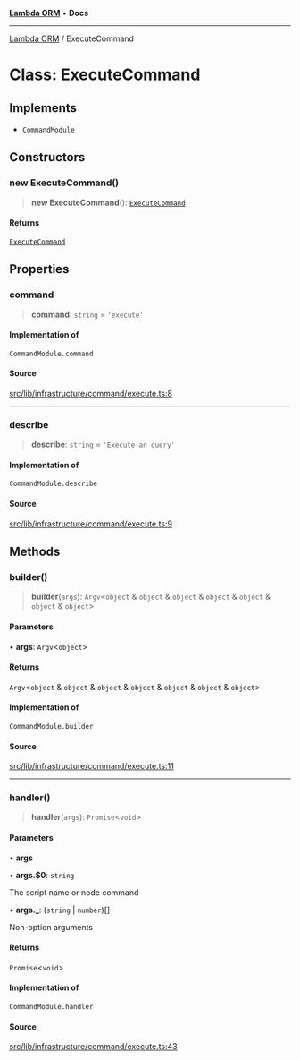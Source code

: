 [**Lambda ORM**](../README.md) • **Docs**

***

[Lambda ORM](../README.md) / ExecuteCommand

# Class: ExecuteCommand

## Implements

- `CommandModule`

## Constructors

### new ExecuteCommand()

> **new ExecuteCommand**(): [`ExecuteCommand`](ExecuteCommand.md)

#### Returns

[`ExecuteCommand`](ExecuteCommand.md)

## Properties

### command

> **command**: `string` = `'execute'`

#### Implementation of

`CommandModule.command`

#### Source

[src/lib/infrastructure/command/execute.ts:8](https://github.com/lambda-orm/lambdaorm-cli/blob/c851a8bb292deae2db02453930bc8e326462dbb4/src/lib/infrastructure/command/execute.ts#L8)

***

### describe

> **describe**: `string` = `'Execute an query'`

#### Implementation of

`CommandModule.describe`

#### Source

[src/lib/infrastructure/command/execute.ts:9](https://github.com/lambda-orm/lambdaorm-cli/blob/c851a8bb292deae2db02453930bc8e326462dbb4/src/lib/infrastructure/command/execute.ts#L9)

## Methods

### builder()

> **builder**(`args`): `Argv`\<`object` & `object` & `object` & `object` & `object` & `object` & `object`\>

#### Parameters

• **args**: `Argv`\<`object`\>

#### Returns

`Argv`\<`object` & `object` & `object` & `object` & `object` & `object` & `object`\>

#### Implementation of

`CommandModule.builder`

#### Source

[src/lib/infrastructure/command/execute.ts:11](https://github.com/lambda-orm/lambdaorm-cli/blob/c851a8bb292deae2db02453930bc8e326462dbb4/src/lib/infrastructure/command/execute.ts#L11)

***

### handler()

> **handler**(`args`): `Promise`\<`void`\>

#### Parameters

• **args**

• **args.$0**: `string`

The script name or node command

• **args.\_**: (`string` \| `number`)[]

Non-option arguments

#### Returns

`Promise`\<`void`\>

#### Implementation of

`CommandModule.handler`

#### Source

[src/lib/infrastructure/command/execute.ts:43](https://github.com/lambda-orm/lambdaorm-cli/blob/c851a8bb292deae2db02453930bc8e326462dbb4/src/lib/infrastructure/command/execute.ts#L43)

